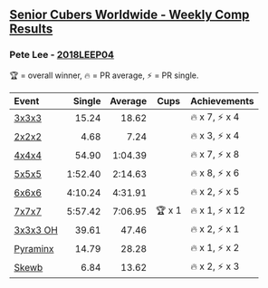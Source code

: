 <style>table {white-space: nowrap;}</style>

## [Senior Cubers Worldwide - Weekly Comp Results](/scw-comp/results/)
### Pete Lee - [2018LEEP04](https://www.worldcubeassociation.org/persons/2018LEEP04)

<span style="white-space: nowrap;">🏆 = overall winner</span>, <span style="white-space: nowrap;">🔥 = PR average</span>, <span style="white-space: nowrap;">⚡ = PR single</span>.

| Event | Single | Average | Cups | Achievements|
| :-- | --: | --: | :--: | :-- |
| [3x3x3](333.md) | 15.24 | 18.62 |  | 🔥 x 7, ⚡ x 4 |
| [2x2x2](222.md) | 4.68 | 7.24 |  | 🔥 x 3, ⚡ x 4 |
| [4x4x4](444.md) | 54.90 | 1:04.39 |  | 🔥 x 7, ⚡ x 8 |
| [5x5x5](555.md) | 1:52.40 | 2:14.63 |  | 🔥 x 8, ⚡ x 6 |
| [6x6x6](666.md) | 4:10.24 | 4:31.91 |  | 🔥 x 2, ⚡ x 5 |
| [7x7x7](777.md) | 5:57.42 | 7:06.95 | 🏆 x 1 | 🔥 x 1, ⚡ x 12 |
| [3x3x3 OH](333oh.md) | 39.61 | 47.46 |  | 🔥 x 2, ⚡ x 1 |
| [Pyraminx](pyram.md) | 14.79 | 28.28 |  | 🔥 x 1, ⚡ x 2 |
| [Skewb](skewb.md) | 6.84 | 13.62 |  | 🔥 x 2, ⚡ x 3 |

<!-- Global site tag (gtag.js) - Google Analytics -->
<script async src="https://www.googletagmanager.com/gtag/js?id=UA-86348435-3"></script>
<script>window.dataLayer = window.dataLayer || []; function gtag() {dataLayer.push(arguments);} gtag('js', new Date()); gtag('config', 'UA-86348435-3');</script>
